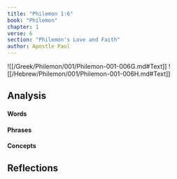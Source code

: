 ```yaml
---
title: "Philemon 1:6"
book: "Philemon"
chapter: 1
verse: 6
section: "Philemon's Love and Faith"
author: Apostle Paul
---
```

![[/Greek/Philemon/001/Philemon-001-006G.md#Text]]
![[/Hebrew/Philemon/001/Philemon-001-006H.md#Text]]

## Analysis

#### Words

#### Phrases

#### Concepts

## Reflections
